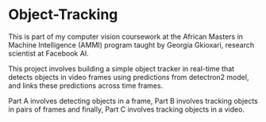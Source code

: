 # Object-Tracking

This is part of my computer vision coursework at the African Masters in Machine Intelligence (AMMI) program taught by Georgia Gkioxari, research scientist at Facebook AI.

This project involves building a simple object tracker in real-time that detects objects in video frames using predictions from detectron2 model, and links these predictions across time frames.

Part A involves detecting objects in a frame, Part B involves tracking objects in pairs of frames and finally, Part C involves tracking objects in a video.
